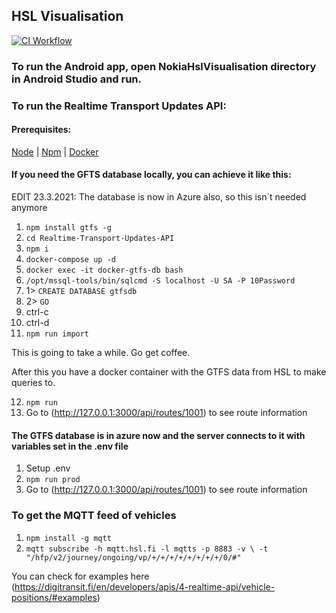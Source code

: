 ## HSL Visualisation

[![CI Workflow](https://github.com/xpyx/nokia-hsl/actions/workflows/android-workflow.yaml/badge.svg)](https://github.com/xpyx/nokia-hsl/actions/workflows/android-workflow.yaml)

### To run the Android app, open NokiaHslVisualisation directory in Android Studio and run.

### To run the Realtime Transport Updates API:

#### Prerequisites:

[Node](https://nodejs.org/en/) | 
[Npm](https://www.npmjs.com/) | 
[Docker](https://www.docker.com/products/docker-desktop)

#### If you need the GFTS database locally, you can achieve it like this:

EDIT 23.3.2021: The database is now in Azure also, so this isn´t needed anymore

1. `npm install gtfs -g`
2. `cd Realtime-Transport-Updates-API`
3. `npm i` 
4. `docker-compose up -d`
5. `docker exec -it docker-gtfs-db bash`
6. `/opt/mssql-tools/bin/sqlcmd -S localhost -U SA -P 10Password`
7. 1> `CREATE DATABASE gtfsdb`
8. 2> `GO`
9. ctrl-c 
10. ctrl-d
11. `npm run import`

This is going to take a while. Go get coffee.

After this you have a docker container with the GTFS data from HSL to make queries to.

12. `npm run`
13. Go to (http://127.0.0.1:3000/api/routes/1001) to see route information

#### The GTFS database is in azure now and the server connects to it with variables set in the .env file

1. Setup .env
2. `npm run prod`
3. Go to (http://127.0.0.1:3000/api/routes/1001) to see route information


### To get the MQTT feed of vehicles

1. `npm install -g mqtt`
2. `mqtt subscribe -h mqtt.hsl.fi -l mqtts -p 8883 -v \
  -t "/hfp/v2/journey/ongoing/vp/+/+/+/+/+/+/+/+/0/#"`

You can check for examples here (https://digitransit.fi/en/developers/apis/4-realtime-api/vehicle-positions/#examples)
